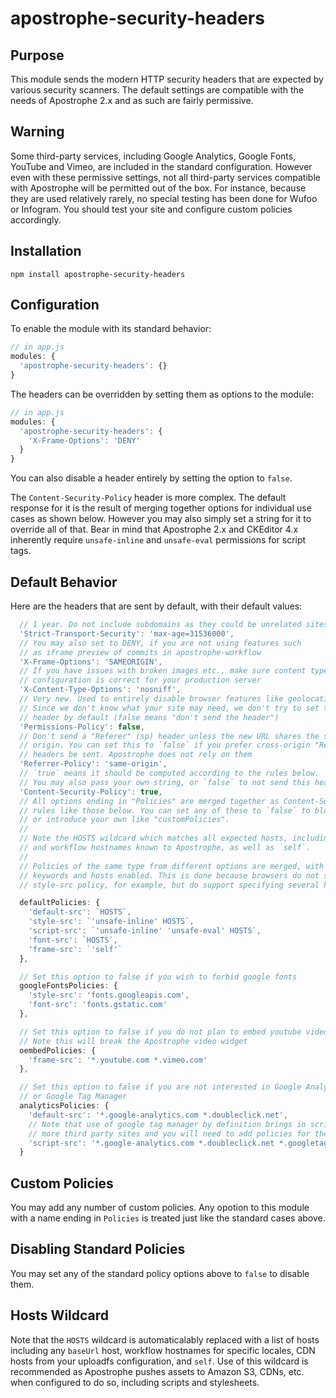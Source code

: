 # apostrophe-security-headers

## Purpose

This module sends the modern HTTP security headers that are expected by various security scanners. The default settings are compatible with the needs of Apostrophe 2.x and as such are fairly permissive.

## Warning

Some third-party services, including Google Analytics, Google Fonts, YouTube and Vimeo, are included in the standard configuration. However even with these permissive settings, not all third-party services compatible with Apostrophe will be permitted out of the box. For instance, because they are used relatively rarely, no special testing has been done for Wufoo or Infogram. You should test your site and configure custom policies accordingly.

## Installation

```
npm install apostrophe-security-headers
```

## Configuration

To enable the module with its standard behavior:

```javascript
// in app.js
modules: {
  'apostrophe-security-headers': {}
}
```

The headers can be overridden by setting them as options to the module:

```javascript
// in app.js
modules: {
  'apostrophe-security-headers': {
    'X-Frame-Options': 'DENY'
  }
}
```

You can also disable a header entirely by setting the option to `false`.

The `Content-Security-Policy` header is more complex. The default response for it is the result of merging together options for individual use cases as shown below. However you may also simply set a string for it to override all of that. Bear in mind that Apostrophe 2.x and CKEditor 4.x inherently require `unsafe-inline` and `unsafe-eval` permissions for script tags.

## Default Behavior

Here are the headers that are sent by default, with their default values:

```javascript
  // 1 year. Do not include subdomains as they could be unrelated sites
  'Strict-Transport-Security': 'max-age=31536000',
  // You may also set to DENY, if you are not using features such
  // as iframe preview of commits in apostrophe-workflow
  'X-Frame-Options': 'SAMEORIGIN',
  // If you have issues with broken images etc., make sure content type
  // configuration is correct for your production server
  'X-Content-Type-Options': 'nosniff',
  // Very new. Used to entirely disable browser features like geolocation per host.
  // Since we don't know what your site may need, we don't try to set this
  // header by default (false means "don't send the header")
  'Permissions-Policy': false,
  // Don't send a "Referer" (sp) header unless the new URL shares the same
  // origin. You can set this to `false` if you prefer cross-origin "Referer"
  // headers be sent. Apostrophe does not rely on them
  'Referrer-Policy': 'same-origin',
  // `true` means it should be computed according to the rules below.
  // You may also pass your own string, or `false` to not send this header.
  'Content-Security-Policy': true,
  // All options ending in "Policies" are merged together as Content-Security-Policy
  // rules like those below. You can set any of these to `false` to block them,
  // or introduce your own like "customPolicies".
  //
  // Note the HOSTS wildcard which matches all expected hosts, including CDN hosts
  // and workflow hostnames known to Apostrophe, as well as `self`.
  //
  // Policies of the same type from different options are merged, with the largest set of
  // keywords and hosts enabled. This is done because browsers do not support more than one
  // style-src policy, for example, but do support specifying several hosts in one policy.

  defaultPolicies: {
    'default-src': `HOSTS`,
    'style-src': `'unsafe-inline' HOSTS`,
    'script-src': `'unsafe-inline' 'unsafe-eval' HOSTS`,
    'font-src': `HOSTS`,
    'frame-src': `'self'`
  },

  // Set this option to false if you wish to forbid google fonts
  googleFontsPolicies: {
    'style-src': 'fonts.googleapis.com',
    'font-src': 'fonts.gstatic.com'
  },

  // Set this option to false if you do not plan to embed youtube video.
  // Note this will break the Apostrophe video widget
  oembedPolicies: {
    'frame-src': '*.youtube.com *.vimeo.com'
  },

  // Set this option to false if you are not interested in Google Analytics
  // or Google Tag Manager
  analyticsPolicies: {
    'default-src': '*.google-analytics.com *.doubleclick.net',
    // Note that use of google tag manager by definition brings in scripts from
    // more third party sites and you will need to add policies for them
    'script-src': '*.google-analytics.com *.doubleclick.net *.googletagmanager.com'
  }
```

## Custom Policies

You may add any number of custom policies. Any opotion to this module with a name ending in `Policies` is treated just like the standard cases above.

## Disabling Standard Policies

You may set any of the standard policy options above to `false` to disable them.

## Hosts Wildcard

Note that the `HOSTS` wildcard is automaticalably replaced with a list of hosts including any `baseUrl` host, workflow hostnames for specific locales, CDN hosts from your uploadfs configuration, and `self`. Use of this wildcard is recommended as Apostrophe pushes assets to Amazon S3, CDNs, etc. when configured to do so, including scripts and stylesheets.

